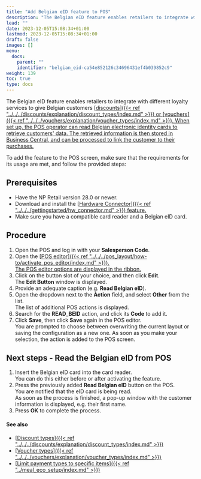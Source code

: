 ```yaml
---
title: "Add Belgian eID feature to POS"
description: "The Belgian eID feature enables retailers to integrate with different loyalty services to give Belgian customers discounts or vouchers."
lead: ""
date: 2023-12-05T15:08:34+01:00
lastmod: 2023-12-05T15:08:34+01:00
draft: false
images: []
menu:
  docs:
    parent: ""
    identifier: "belgian_eid-ca54e852126c34696431ef4b039852c9"
weight: 139
toc: true
type: docs
---
```


The Belgian eID feature enables retailers to integrate with different loyalty services to give Belgian customers [<ins>discounts<ins>]({{< ref "../../../discounts/explanation/discount_types/index.md" >}}) or [<ins>vouchers<ins>]({{< ref "../../../vouchers/explanation/voucher_types/index.md" >}}). When set up, the POS operator can read Belgian electronic identity cards to retrieve customers' data. The retrieved information is then stored in Business Central, and can be processed to link the customer to their purchases. 

To add the feature to the POS screen, make sure that the requirements for its usage are met, and follow the provided steps:

## Prerequisites

- Have the NP Retail version 28.0 or newer.
- Download and install the [<ins>Hardware Connector<ins>]({{< ref "../../../gettingstarted/hw_connector.md" >}}) feature.
- Make sure you have a compatible card reader and a Belgian eID card.

## Procedure

1. Open the POS and log in with your **Salesperson Code**.
2. Open the [<ins>POS editor<ins>]({{< ref "../../../pos_layout/how-to/activate_pos_editor/index.md" >}}).     
   The POS editor options are displayed in the ribbon.
3. Click on the button slot of your choice, and then click **Edit**.     
   The **Edit Button** window is displayed.
4. Provide an adequate caption (e.g. **Read Belgian eID**).
5. Open the dropdown next to the **Action** field, and select **Other** from the list.     
   The list of additional POS actions is displayed.
6. Search for the **READ_BEID** action, and click its **Code** to add it.
7. Click **Save**, then click **Save** again in the POS editor.      
   You are prompted to choose between overwriting the current layout or saving the configuration as a new one. As soon as you make your selection, the action is added to the POS screen.

## Next steps - Read the Belgian eID from POS

1. Insert the Belgian eID card into the card reader.      
   You can do this either before or after activating the feature.
2. Press the previously added **Read Belgian eID** button on the POS.      
   You are notified that the eID card is being read.      
   As soon as the process is finished, a pop-up window with the customer information is displayed, e.g. their first name.
3. Press **OK** to complete the process. 


#### See also

- [<ins>Discount types<ins>]({{< ref "../../../discounts/explanation/discount_types/index.md" >}})
- [<ins>Voucher types<ins>]({{< ref "../../../vouchers/explanation/voucher_types/index.md" >}})
- [<ins>Limit payment types to specific items<ins>]({{< ref "../meal_eco_setup/index.md" >}})
